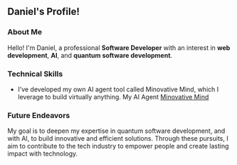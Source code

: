 ## Daniel's Profile!

### About Me

Hello! I'm Daniel, a professional **Software Developer** with an interest in **web development**, **AI**, and **quantum software development**.

### Technical Skills

- I’ve developed my own AI agent tool called Minovative Mind, which I leverage to build virtually anything. My AI Agent [Minovative Mind](https://github.com/Minovative-Technologies/minovative-mind)

### Future Endeavors

My goal is to deepen my expertise in quantum software development, and with AI, to build innovative and efficient solutions. Through these pursuits, I aim to contribute to the tech industry to empower people and create lasting impact with technology.
